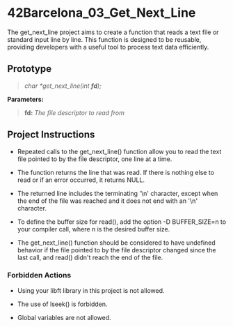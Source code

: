 # 42Barcelona_03_Get_Next_Line
The get_next_line project aims to create a function that reads a text file or standard input line by line. This function is designed to be reusable, providing developers with a useful tool to process text data efficiently.

## Prototype 
> _char *get_next_line(int **fd**);_

**Parameters:** 
> **fd:** _The file descriptor to read from_
## Project Instructions

* Repeated calls to the get_next_line() function allow you to read the text file pointed to by the file descriptor, one line at a time.

* The function returns the line that was read. If there is nothing else to read or if an error occurred, it returns NULL.

* The returned line includes the terminating '\n' character, except when the end of the file was reached and it does not end with an '\n' character.

* To define the buffer size for read(), add the option -D BUFFER_SIZE=n to your compiler call, where n is the desired buffer size.

* The get_next_line() function should be considered to have undefined behavior if the file pointed to by the file descriptor changed since the last call, and read() didn't reach the end of the file.

### Forbidden Actions

* Using your libft library in this project is not allowed.

* The use of lseek() is forbidden.

* Global variables are not allowed.
